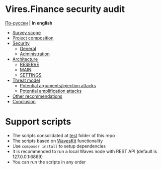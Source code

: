 # Vires.Finance security audit

[По-русски](README.ru.md) | **In english**

- [Survey scope](viresfinance-security-audit.en.md#survey-scope)
- [Project composition](viresfinance-security-audit.en.md#project-composition)
- [Security](viresfinance-security-audit.en.md#security)
  - [General](viresfinance-security-audit.en.md#general)
  - [Administration](viresfinance-security-audit.en.md#administration)
- [Architecture](viresfinance-security-audit.en.md#architecture)
  - [RESERVE](viresfinance-security-audit.en.md#reserve)
  - [MAIN](viresfinance-security-audit.en.md#main)
  - [SETTINGS](viresfinance-security-audit.en.md#settings)
- [Threat model](viresfinance-security-audit.en.md#threat-model)
  - [Potential arguments/injection attacks](viresfinance-security-audit.en.md#potential-argumentsinjection-attacks)
  - [Potential amplification attacks](viresfinance-security-audit.en.md#potential-amplification-attacks)
- [Other recommendations](viresfinance-security-audit.en.md#other-recommendations)
- [Conclusion](viresfinance-security-audit.en.md#conclusion)

# Support scripts
- The scripts consolidated at [test](test) folder of this repo
- The scripts based on [WavesKit](https://github.com/deemru/WavesKit) functionality
- Use `composer install` to setup dependencies
- It is recommended to run a local Waves node with REST API (default is 127.0.0.1:6869)
- You can run the scripts in any order